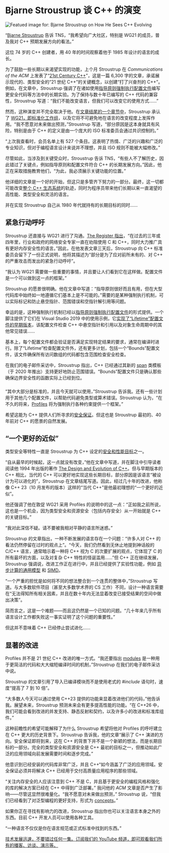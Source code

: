 # Bjarne Stroustrup 谈 C++ 的演变

![Featued image for: Bjarne Stroustrup on How He Sees C++ Evolving](https://cdn.thenewstack.io/media/2025/03/27c57b7a-colorized-bjarne_stroustrup_2013-by-victor-zavyalov-icpcnews-creative-commons-via-wikipedia-copy-1024x683.jpg)

“[Bjarne Stroustrup](https://stroustrup.com/) 告诉 TNS，“我希望向广大社区，特别是 WG21 的成员，普及我对 C++ 预期发展方向的看法。”

这位 74 岁的 C++ 创建者，用 40 年的时间观察着他于 1985 年设计的语言的成长。

为了鼓励一些长期以来渴望实现的功能，上个月 Stroustrup 在 *Communications of the ACM* 上发表了“[21st Century C++](https://cacm.acm.org/blogcacm/21st-century-c/)”，这是一篇 6,300 字的文章，承诺展示现代的、类型安全的“21 世纪 C++”的关键概念，以创建“打了兴奋剂的 C++”。例如，在文章中，Stroustrup 强调了在诸如使用[指导原则强制执行配置文件](https://www.open-std.org/jtc1/sc22/wg21/docs/papers/2025/p3081r1.pdf)编写更安全代码等方法中的长期实验。为了保持与数十年已编写的 C++ 代码的兼容性，Stroustrup 写道：“我们不能改变语言，但我们可以改变它的使用方式……”

然而，这种演变并不完全取决于他。在[文章结尾的一个章节中](https://cacm.acm.org/blogcacm/21st-century-c/#future)，Stroustrup 承认了 [WG21，即标准化工作组](https://isocpp.org/std/the-committee)，以及它将不可避免地在语言的改变程度上发挥作用。“我不愿意对未来做出预测，”Stroustrup 写道，“部分原因是这本身就具有风险，特别是由于 C++ 的定义是由一个庞大的 ISO 标准委员会通过共识控制的。”

“上次我查看时，会员名单上有 527 个条目。这表明了热情、广泛的兴趣和广泛的专业知识，但对于编程语言设计来说并不理想，并且 ISO 规则不能被大幅修改。”

尽管如此，当涉及到关键受众时，Stroustrup 告诉 TNS，“有些人不了解历史，因此错过了关键点，例如指导原则和配置文件符合 C++ 的长期发展方向。”因此，他正在采取措施教育他们，“为此，我必须展示关键功能的位置。”

他详细的文章是一个好的开始，但这只是多管齐下努力的一部分。最终，这一切都可能改变[整个 C++ 生态系统](https://thenewstack.io/introduction-to-c-programming-language/)的轨迹，同时为程序员带来他们长期以来一直渴望的高性能、类型安全和灵活的语言。

并在实现 Stroustrup 自己从 1980 年代就持有的长期目标的同时……

## 紧急行动呼吁

Stroustrup 还直接与 WG21 进行了沟通。[The Register 指出](https://www.theregister.com/2025/03/02/c_creator_calls_for_action/)，“在过去的三年或四年里，行业和政府的网络安全专家一直在劝阻使用 C 和 C++，同时大力推广具有更好内存安全性的语言。”因此，在他发表文章三天后，Stroustrup 向 C++ 标准委员会留下了一份正式说明，他将其描述为“部分是为了应对前所未有的、对 C++ 的严重攻击而发出的紧急行动呼吁”。

“我认为 WG21 需要做一些重要的事情，并且要让人们看到它在这样做。配置文件是一个可以做到这一点的框架。”

Stroustrup 的愿景很明确。他在文章中写道：“指导原则很好而且有用，但在大型代码库中始终如一地遵循它们基本上是不可能的。”需要的是某种强制执行机制，可以实际标记和防止悬空指针、范围错误和空指针解引用等问题。

幸运的是，这种强制执行机制已经以[指导原则强制执行配置文件](https://cacm.acm.org/blogcacm/21st-century-c/#guide)的形式提供。一个脚注提供了它们在 Visual Studio 2019 中的使用示例，它[实现了“Lifetime”配置文件的早期版本](https://habr.com/en/companies/microsoft/articles/437660/)，该配置文件检查 C++ 中悬空指针和引用以及对象生命周期中的其他常见错误……

基本上，每个配置文件都会验证是否满足实现特定结果的要求，通常在编译时进行。除了“Lifetime”检查配置文件外，还有更多计划，包括一个“Bounds”配置文件，该文件确保所有访问数组的代码都包含范围检查安全检查。

在我们的电子邮件采访中，Stroustrup 指出，C++ 已经通过其新的 [span](https://www.geeksforgeeks.org/cpp-20-std-span/) 类模板（于 2020 年推出）支持更好地防止范围错误。“Bounds”配置文件只是确认那些确保边界安全性的函数实际上已经到位。

###
“其中大部分是标准的，并且今天就可以使用，”Stroustrup 告诉我。还有一些计划用于其他几个配置文件，以帮助代码避免类型或算术错误。Stroustrup 认为，“在不久的将来，[Profiles](https://www.open-std.org/jtc1/sc22/wg21/docs/papers/2025/p3589r0.pdf) 将为强制执行各种约束提供一个框架。”

希望这能为 C++ 提供人们所寻求的[安全保证](https://thenewstack.io/secure-coding-in-c-avoid-buffer-overflows-and-memory-leaks/)。但这也是 Stroustrup 最初的、40 年前对 C++ 的愿景的自然发展。

## “一个更好的近似”

类型安全等特性一直是 Stroustrup 为 C++ 设定的[安全和性能目标](https://thenewstack.io/bjarne-stroustrups-plan-for-bringing-safety-to-c/)之一。

“自从最早的时候起，这一点就没有改变，”他在文章中写道，并在脚注中引导读者阅读他 1994 年出版的著作 [The Design and Evolution of C++](https://www.stroustrup.com/dne.html)。但与早期版本的 C++ 相比，当代的 C++ 可以更好地实现这些长期目标，部分原因是该语言“被设计为可以进化的”，Stroustrup 在文章结尾写道。因此，经过几十年的改进，他称像 C++ 23（10 月发布的版本）这样的“当代 C++”是他最初理想的“一个更好的近似”。

他还强调了他在敦促 WG21 采用 Profiles 的说明中的这一点：“正如我之前所说，这也是一个机会，因为类型安全和资源安全（包括内存安全）从一开始就是 C++ 的关键目标。”

“我对此深信不疑。请不要被我相对平静的语言所迷惑。”

Stroustrup 的文章指出，一种不断发展的语言存在一个问题：“许多人对 C++ 的看法仍然停留在过时的观点上”。“今天，我们仍然看到无休止地提到神话般的 C/C++ 语言，通常暗示着一种将 C++ 视为 C 的次要扩展的观点，它体现了 C 的所有最坏的方面，以及对复杂 C++ 特性的怪诞滥用……”但 C++ 正在继续发展，Stroustrup 强调说，改进工作正在进行中，并且已经提供了实验性功能，例如 [异步计算的通用模型](https://www.open-std.org/jtc1/sc22/wg21/docs/papers/2024/p3109r0.html) 和 [SIMD](https://www.open-std.org/jtc1/sc22/wg21/docs/papers/2024/p1928r9.pdf)。

“一个严重的担忧是如何将不同的想法整合到一个连贯的整体中，”Stroustrup 写道。与大多数软件项目（甚至大多数学术界的 CS 工作）不同，设计一种语言需要在“无法得知所有相关因素，并且在数十年内无法显着改变已接受结果的空间中做出决策”。

简而言之，这是一个难题——而且这仍然是一个已知的问题。“几十年来几乎所有语言设计工作都失败这一事实证明了这个问题的重要性。”

但这并不意味着 C++ 已经停止尝试进化……

## 显著的改进

Profiles 并不是 21 世纪 C++ 改进的唯一方式。“我还要指出 [modules](https://en.cppreference.com/w/cpp/language/modules) 是一种用于更简洁的代码和大大缩短编译时间的机制，”Stroustrup 在我们的电子邮件采访中说。

Stroustrup 的文章引用了导入已编译模块而不是使用老式的 *#include* 语句时，速度“提高了 7 到 10 倍”。

“大多数人今天可以通过使用 C++23 提供的功能来显着改进他们的代码，”他告诉我。展望未来，Stroustrup 预测未来会有更多提高性能的功能。“在 C++26 中，我们可能会看到改进的并发支持、静态反射和契约，以及许多小的改进和标准库组件。”

这种前瞻性的希望可能解释了为什么 Stroustrup 希望将他对 Profiles 的呼吁建立在 C++ 更大的历史背景下。Stroustrup 告诉我，他的文章“展示了 C++ 演进的方向。安全保证即将到来，这在 C++ 的背景下并不是一个新颖的想法，而是长期目标的一部分。完全的类型安全和资源安全是 C++ 最初的目标之一，但推动如此广泛的应用领域向前发展需要时间和逐步完成。”

他意识到已经安装的代码库非常广泛，并且 C++“如今涵盖了广泛的应用领域。安全保证必须并将解决 C++ 已经用于交付高质量应用程序的那些领域。

“关注内存安全的人应该注意到 C++ 不是 C，并且基于更安全的编程风格和强化的库的解决方案已经在 C++ 中得到广泛部署。”
我问他的 *ACM* 文章是否产生了影响——尽管这显然很难量化。“我不愿意对未来做出预测，” Stroustrup 说，“但我们已经看到了对泛型编程的更好支持，形式为 [concepts](https://en.cppreference.com/w/cpp/language/constraints)。”

如果你正在寻找有影响力的改进，Stroustrup 指出你也可以关注语言本身之外的东西。目前 C++ 开发人员可以使用各种工具。

“一种语言不仅仅是你在语言规范或正式标准中找到的东西。”

[技术发展迅速，不要错过任何一集。订阅我们的 YouTube 频道，即可观看我们所有的播客、访谈、演示等。](https://youtube.com/thenewstack?sub_confirmation=1)